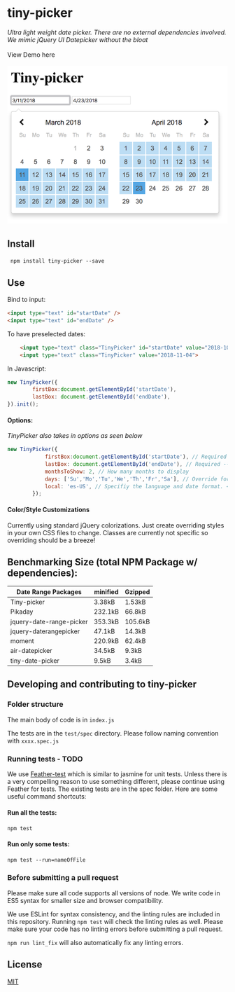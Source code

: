 # tiny-picker

*Ultra light weight date picker. There are no external dependencies involved. We mimic jQuery UI Datepicker without the bloat*<br><br>
View Demo here<br><br>
![](./docs/example.png)
## Install

` npm install tiny-picker --save`

## Use

Bind to input:

```html
<input type="text" id="startDate" />
<input type="text" id="endDate" />
```
To have preselected dates:
```html
    <input type="text" class="TinyPicker" id="startDate" value="2018-10-22">
    <input type="text" class="TinyPicker" value="2018-11-04">
```
In Javascript:<br>
```js
new TinyPicker({
        firstBox:document.getElementById('startDate'),
        lastBox: document.getElementById('endDate'),
}).init();
```

#### Options:
*TinyPicker also takes in options as seen below*
```js
new TinyPicker({
            firstBox:document.getElementById('startDate'), // Required -- Overrides us finding the first input box
            lastBox: document.getElementById('endDate'), // Required -- Overrides us finding the last input box
            monthsToShow: 2, // How many months to display
            days: ['Su','Mo','Tu','We','Th','Fr','Sa'], // Override for day abbreviations in the calendar
            local: 'es-US', // Specifiy the language and date format. < IE 10 defaults to en-US
        });
```

#### Color/Style Customizations

Currently using standard jQuery colorizations. Just create overriding styles in your own CSS files to change. Classes are currently not specific so overriding should be a breeze!

## Benchmarking Size (total NPM Package w/ dependencies):
|Date Range Packages  | minified  |  Gzipped |
| ------------- | ------------- | ------------- |
| Tiny-picker  | 3.38kB |1.53kB
| Pikaday  |232.1kB|66.8kB|
| jquery-date-range-picker |353.3kB|105.6kB|
| jquery-daterangepicker  |47.1kB|14.3kB|
| moment  |220.9kB|62.4kB|
| air-datepicker  |34.5kB|9.3kB|
| tiny-date-picker  |9.5kB|3.4kB|

## Developing and contributing to tiny-picker
### Folder structure
The main body of code is in `index.js`

The tests are in the `test/spec` directory. Please follow naming convention with `xxxx.spec.js`

### Running tests - TODO

We use [Feather-test](https://www.npmjs.com/package/feather-test) which is similar to jasmine for unit tests. Unless there is a very compelling reason to use something different, please continue using Feather for tests. The existing tests are in the spec folder. Here are some useful command shortcuts:

#### Run all the tests:

`npm test`

#### Run only some tests:

`npm test --run=nameOfFile`

### Before submitting a pull request

Please make sure all code supports all versions of node. We write code in ES5 syntax for smaller size and browser compatibility.

We use ESLint for syntax consistency, and the linting rules are included in this repository. Running `npm test` will check the linting rules as well. Please make sure your code has no linting errors before submitting a pull request.

`npm run lint_fix` will also automatically fix any linting errors.

## License

[MIT](https://github.com/raymondborkowski/4loop/blob/master/LICENSE)
